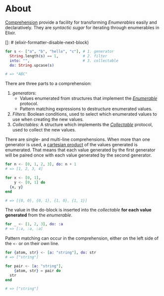 # About

[Comprehension][for] provide a facility for transforming _Enumerables_ easily and declaratively. They are _syntactic sugar_ for iterating through enumerables in Elixir.

[]: # (elixir-formatter-disable-next-block)

```elixir
for s <- ["a", "b", "hello", "c"], # 1. generator
  String.length(s) == 1,           # 2. filter
  into: "",                        # 3. collectable
  do: String.upcase(s)

# => "ABC"
```

There are three parts to a comprehension:

1. _generators_:
   - Values enumerated from structures that implement the [_Enumerable_][enumerable] protocol.
   - Pattern matching expressions to destructure enumerated values.
2. _Filters_: Boolean conditions, used to select which enumerated values to use when creating the new values.
3. _Collectables_: A structure which implements the [_Collectable_][collectable] protocol, used to collect the new values.

There are single- and multi-line comprehensions. When more than one generator is used, a [cartesian product][cartesian-product] of the values generated is enumerated. That means that each value generated by the first generator will be paired once with each value generated by the second generator.

```elixir
for n <- [0, 1, 2, 3], do: n + 1
# => [1, 2, 3, 4]

for x <- [0, 1],
    y <- [0, 1] do
  {x, y}
end

# => [{0, 0}, {0, 1}, {1, 0}, {1, 1}]
```

The value in the do-block is inserted into the _collectable_ **for each value generated** from the _enumerable_.

```elixir
for _ <- [1, 2, 3], do: :a
# => [:a, :a, :a]
```

Pattern matching can occur in the comprehension, either on the left side of the `<-` or on their own line.

```elixir
for {atom, str} <- [a: "string"], do: str
# => ["string"]

for pair <- [a: "string"],
    {atom, str} = pair do
  str
end

# => ["string"]
```

[for]: https://hexdocs.pm/elixir/Kernel.SpecialForms.html#for/1
[collectable]: https://hexdocs.pm/elixir/Collectable.html
[enumerable]: https://hexdocs.pm/elixir/Enumerable.html
[cartesian-product]: https://en.wikipedia.org/wiki/Cartesian_product
